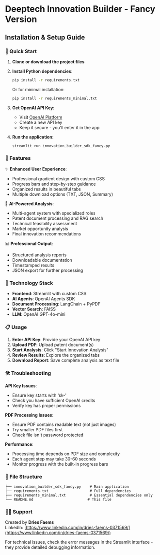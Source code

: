 # Deeptech Innovation Builder - Fancy Version
## Installation & Setup Guide

### 🚀 Quick Start

1. **Clone or download the project files**
2. **Install Python dependencies**:
   ```bash
   pip install -r requirements.txt
   ```
   
   Or for minimal installation:
   ```bash
   pip install -r requirements_minimal.txt
   ```

3. **Get OpenAI API Key**:
   - Visit [OpenAI Platform](https://platform.openai.com/api-keys)
   - Create a new API key
   - Keep it secure - you'll enter it in the app

4. **Run the application**:
   ```bash
   streamlit run innovation_builder_sdk_fancy.py
   ```

### 🎯 Features

✨ **Enhanced User Experience**:
- Professional gradient design with custom CSS
- Progress bars and step-by-step guidance
- Organized results in beautiful tabs
- Multiple download options (TXT, JSON, Summary)

🤖 **AI-Powered Analysis**:
- Multi-agent system with specialized roles
- Patent document processing and RAG search
- Technical feasibility assessment
- Market opportunity analysis
- Final innovation recommendations

📊 **Professional Output**:
- Structured analysis reports
- Downloadable documentation
- Timestamped results
- JSON export for further processing

### 🔧 Technology Stack

- **Frontend**: Streamlit with custom CSS
- **AI Agents**: OpenAI Agents SDK
- **Document Processing**: LangChain + PyPDF
- **Vector Search**: FAISS
- **LLM**: OpenAI GPT-4o-mini

### 📋 Usage

1. **Enter API Key**: Provide your OpenAI API key
2. **Upload PDF**: Upload patent document(s)
3. **Start Analysis**: Click "Start Innovation Analysis"
4. **Review Results**: Explore the organized tabs
5. **Download Report**: Save complete analysis as text file

### 🛠️ Troubleshooting

**API Key Issues**:
- Ensure key starts with 'sk-'
- Check you have sufficient OpenAI credits
- Verify key has proper permissions

**PDF Processing Issues**:
- Ensure PDF contains readable text (not just images)
- Try smaller PDF files first
- Check file isn't password protected

**Performance**:
- Processing time depends on PDF size and complexity
- Each agent step may take 30-60 seconds
- Monitor progress with the built-in progress bars

### 📄 File Structure

```
├── innovation_builder_sdk_fancy.py    # Main application
├── requirements.txt                   # Full dependencies
├── requirements_minimal.txt           # Essential dependencies only
└── README.md                         # This file
```

### 👨‍💼 Support

Created by **Dries Faems**  
LinkedIn: [https://www.linkedin.com/in/dries-faems-0371569/](https://www.linkedin.com/in/dries-faems-0371569/)

For technical issues, check the error messages in the Streamlit interface - they provide detailed debugging information.